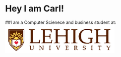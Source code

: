 # Hey I am Carl! 
##I am a Computer Scienece and business student at: ![Lehigh University](image/LehighUniversitySmall.png)
